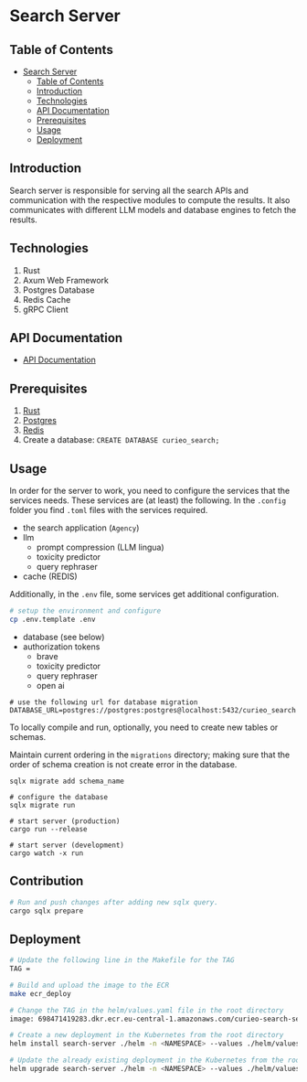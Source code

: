 # Search Server

## Table of Contents
- [Search Server](#search-server)
  - [Table of Contents](#table-of-contents)
  - [Introduction](#introduction)
  - [Technologies](#technologies)
  - [API Documentation](#api-documentation)
  - [Prerequisites](#prerequisites)
  - [Usage](#usage)
  - [Deployment](#deployment)

## Introduction
Search server is responsible for serving all the search APIs and communication with the respective modules to compute the results. It also communicates with different LLM models and database engines to fetch the results.

## Technologies
1. Rust
2. Axum Web Framework
3. Postgres Database
4. Redis Cache
5. gRPC Client

## API Documentation
- [API Documentation](./documentation/search-api.md)

## Prerequisites
1. [Rust](https://www.rust-lang.org/tools/install)
2. [Postgres](https://www.postgresql.org/download/)
3. [Redis](https://redis.io/docs/latest/operate/oss_and_stack/install/install-redis/)
4. Create a database: `CREATE DATABASE curieo_search;`

## Usage

In order for the server to work, you need to configure the services that the services needs. 
These services are (at least) the following. In the `.config` folder you find `.toml` files with the services required.

- the search application (`Agency`)
- llm 
	- prompt compression (LLM lingua)
	- toxicity predictor 
	- query rephraser
- cache (REDIS)

Additionally, in the `.env` file, some services get additional configuration.

```bash
# setup the environment and configure
cp .env.template .env

```

- database (see below)
- authorization tokens
	- brave
	- toxicity predictor
	- query rephraser 
	- open ai 

```
# use the following url for database migration
DATABASE_URL=postgres://postgres:postgres@localhost:5432/curieo_search
```

To locally compile and run, optionally, you need to create new tables or schemas.

Maintain current ordering in the `migrations` directory; making sure that the order of schema creation is not create error in the database.

```
sqlx migrate add schema_name

# configure the database
sqlx migrate run

# start server (production)
cargo run --release

# start server (development)
cargo watch -x run
```

## Contribution
```bash
# Run and push changes after adding new sqlx query.
cargo sqlx prepare
```

## Deployment
```bash
# Update the following line in the Makefile for the TAG
TAG = 

# Build and upload the image to the ECR
make ecr_deploy

# Change the TAG in the helm/values.yaml file in the root directory
image: 698471419283.dkr.ecr.eu-central-1.amazonaws.com/curieo-search-server:<TAG>

# Create a new deployment in the Kubernetes from the root directory
helm install search-server ./helm -n <NAMESPACE> --values ./helm/values.yaml

# Update the already existing deployment in the Kubernetes from the root directory
helm upgrade search-server ./helm -n <NAMESPACE> --values ./helm/values.yaml
```
